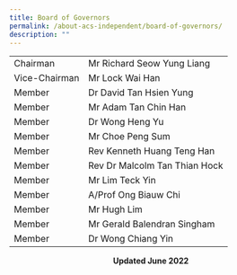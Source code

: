 ```yaml
---
title: Board of Governors
permalink: /about-acs-independent/board-of-governors/
description: ""
---
```

|               |                               |
|---------------|-------------------------------|
| Chairman      | Mr Richard Seow Yung Liang    |
| Vice-Chairman | Mr Lock Wai Han               |
| Member        | Dr David Tan Hsien Yung       |
| Member        | Mr Adam Tan Chin Han          |
| Member        | Dr Wong Heng Yu               |
| Member        | Mr Choe Peng Sum              |
| Member        | Rev Kenneth Huang Teng Han    |
| Member        | Rev Dr Malcolm Tan Thian Hock |
| Member        | Mr Lim Teck Yin               |
| Member        | A/Prof Ong Biauw Chi          |
| Member        | Mr Hugh Lim                   |
| Member        | Mr Gerald Balendran Singham   |
| Member        | Dr Wong Chiang Yin            |

<center><b>Updated June 2022</b></center>